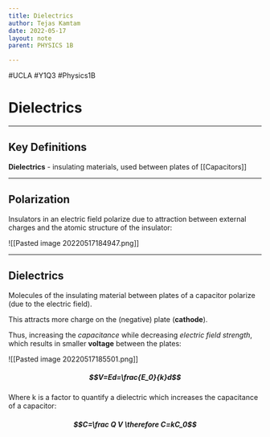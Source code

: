 ```yaml
---
title: Dielectrics
author: Tejas Kamtam
date: 2022-05-17
layout: note
parent: PHYSICS 1B

---
```


#UCLA #Y1Q3 #Physics1B

# Dielectrics

---

## Key Definitions

**Dielectrics** - insulating materials, used between plates of [[Capacitors]]

---

## Polarization

Insulators in an electric field polarize due to attraction between external charges and the atomic structure of the insulator:

![[Pasted image 20220517184947.png]]

---

## Dielectrics

Molecules of the insulating material between plates of a capacitor polarize (due to the electric field).

This attracts more charge on the (negative) plate (**cathode**).

Thus, increasing the _capacitance_ while decreasing _electric field strength_, which results in smaller **voltage** between the plates:

![[Pasted image 20220517185501.png]]

##### $$V=Ed=\frac{E_0}{k}d$$

Where k is a factor to quantify a dielectric which increases the capacitance of a capacitor:

##### $$C=\frac Q V \therefore C=kC_0$$
